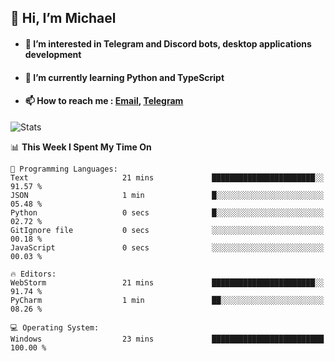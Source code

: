 ## 👋 Hi, I’m Michael
- #### 👀 I’m interested in Telegram and Discord bots, desktop applications development
- #### 🌱 I’m currently learning Python and TypeScript
- #### 📫 How to reach me : [Email](mailto:misha@kurapov.ru), [Telegram](https://t.me/mickr7)

![Stats](https://github-readme-stats.vercel.app/api?username=krpff&show_icons=true&theme=github_dark&hide_border=true&hide=issues&count_private=true&layout=compact)


<!--START_SECTION:waka-->
📊 **This Week I Spent My Time On** 

```text
💬 Programming Languages: 
Text                     21 mins             ███████████████████████░░   91.57 % 
JSON                     1 min               █░░░░░░░░░░░░░░░░░░░░░░░░   05.48 % 
Python                   0 secs              █░░░░░░░░░░░░░░░░░░░░░░░░   02.72 % 
GitIgnore file           0 secs              ░░░░░░░░░░░░░░░░░░░░░░░░░   00.18 % 
JavaScript               0 secs              ░░░░░░░░░░░░░░░░░░░░░░░░░   00.03 % 

🔥 Editors: 
WebStorm                 21 mins             ███████████████████████░░   91.74 % 
PyCharm                  1 min               ██░░░░░░░░░░░░░░░░░░░░░░░   08.26 % 

💻 Operating System: 
Windows                  23 mins             █████████████████████████   100.00 % 
```


<!--END_SECTION:waka-->

